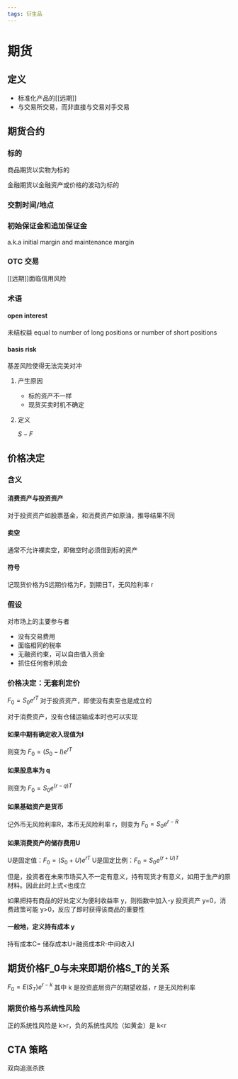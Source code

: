 ```yaml
---
tags: 衍生品
---
```

# 期货

## 定义

- 标准化产品的[[远期]]
- 与交易所交易，而非直接与交易对手交易

## 期货合约

### 标的

商品期货以实物为标的

金融期货以金融资产或价格的波动为标的

### 交割时间/地点

### 初始保证金和追加保证金

a.k.a initial margin and maintenance margin

### OTC 交易

[[远期]]面临信用风险

### 术语

#### open interest

未结权益 equal to number of long positions or number of short positions

#### basis risk

基差风险使得无法完美对冲

1. 产生原因

    - 标的资产不一样
    - 现货买卖时机不确定

2. 定义

    $S-F$

## 价格决定

### 含义

#### 消费资产与投资资产

对于投资资产如股票基金，和消费资产如原油，推导结果不同

#### 卖空

通常不允许裸卖空，即做空时必须借到标的资产

#### 符号

记现货价格为S远期价格为F，到期日T，无风险利率 r

### 假设

对市场上的主要参与者

- 没有交易费用
- 面临相同的税率
- 无融资约束，可以自由借入资金
- 抓住任何套利机会

### 价格决定：无套利定价

$F_0=S_0e^{rT}$ 对于投资资产，即使没有卖空也是成立的

对于消费资产，没有仓储运输成本时也可以实现

#### 如果中期有确定收入现值为I

则变为 $F_0=(S_0-I)e^{rT}$

#### 如果股息率为 q

则变为 $F_0=S_0e^{(r-q)T}$

#### 如果基础资产是货币

记外币无风险利率R，本币无风险利率 r，则变为 $F_0=S_0e^{r-R}$

#### 如果消费资产的储存费用U

U是固定值：$F_0=(S_0+U)e^{rT}$ U是固定比例：$F_0=S_0e^{(r+U)T}$

但是，投资者在未来市场买入不一定有意义，持有现货才有意义，如用于生产的原材料。因此此时上式<也成立

如果把持有商品的好处定义为便利收益率 y，则指数中加入-y 投资资产 y=0，消费政策可能 y>0，反应了即时获得该商品的重要性

#### 一般地，定义持有成本 y

持有成本C= 储存成本U+融资成本R-中间收入I

## 期货价格F_0与未来即期价格S_T的关系

$F_0=E(S_T)e^{r-k}$ 其中 k 是投资底层资产的期望收益，r 是无风险利率

### 期货价格与系统性风险

正的系统性风险是 k>r，负的系统性风险（如黄金）是 k<r

## CTA 策略

双向追涨杀跌
